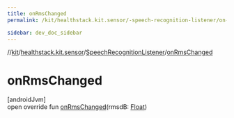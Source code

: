 ```yaml
---
title: onRmsChanged
permalink: /kit/healthstack.kit.sensor/-speech-recognition-listener/on-rms-changed.html

sidebar: dev_doc_sidebar
---
```

//[kit](../../../kit.html)/[healthstack.kit.sensor](../index.html)/[SpeechRecognitionListener](index.html)/[onRmsChanged](on-rms-changed.html)



# onRmsChanged



[androidJvm]\
open override fun [onRmsChanged](on-rms-changed.html)(rmsdB: [Float](https://kotlinlang.org/api/latest/jvm/stdlib/kotlin/-float/index.html))




